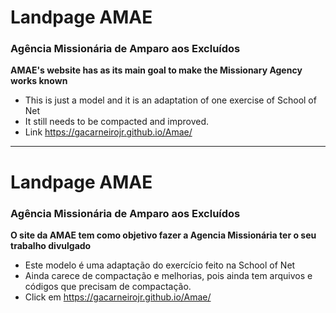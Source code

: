 # Landpage AMAE

### Agência Missionária de Amparo aos Excluídos

**AMAE's website has as its main goal to make the Missionary Agency works known**


* This is just a model and it is an adaptation of one exercise of School of Net
* It still needs to be compacted and improved.
* Link https://gacarneirojr.github.io/Amae/

____

# Landpage AMAE

### Agência Missionária de Amparo aos Excluídos

**O site da AMAE tem como objetivo fazer a Agencia Missionária ter o seu trabalho divulgado**


* Este modelo é uma adaptação do exercício feito na School of Net
* Ainda carece de compactação e melhorias, pois ainda tem arquivos e códigos que precisam de compactação.
* Click em https://gacarneirojr.github.io/Amae/
